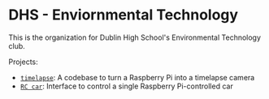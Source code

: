 # DHS - Enviornmental Technology

This is the organization for Dublin High School's Environmental Technology club.

Projects:
- [`timelapse`](https://github.com/dhs-envirotech/timelapse): A codebase to turn a Raspberry Pi into a timelapse camera
- [`RC car`](https://github.com/dhs-envirotech/rc-prototype): Interface to control a single Raspberry Pi-controlled car

